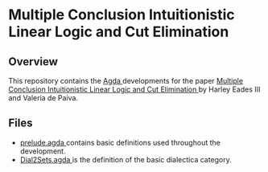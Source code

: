 # Multiple Conclusion Intuitionistic Linear Logic and Cut Elimination

## Overview

This repository contains the [ Agda ](http://wiki.portal.chalmers.se/agda/) developments for the paper
[ Multiple Conclusion Intuitionistic Linear Logic and Cut Elimination ](http://metatheorem.org/papers/FILL-cut-report.pdf)
by Harley Eades III and Valeria de Paiva.

## Files

- [ prelude.agda ]( prelude.agda ) contains basic definitions used throughout the development.
- [ Dial2Sets.agda ]( Dial2sets.agda ) is the definition of the basic dialectica category.

